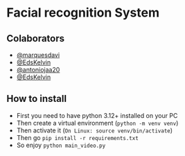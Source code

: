 # Facial recognition System

## Colaborators
- [@marquesdavi](https://github.com/marquesdavi)
- [@EdsKelvin](https://github.com/EdsKelvin)
- [@antoniojaa20](https://github.com/antoniojaa20)
- [@EdsKelvin](https://github.com/EdsKelvin)

## How to install

- First you need to have python 3.12+ installed on your PC
- Then create a virtual environment (`python -m venv venv`)
- Then activate it (`On Linux: source venv/bin/activate`)
- Then go `pip install -r requirements.txt`
- So enjoy `python main_video.py`
